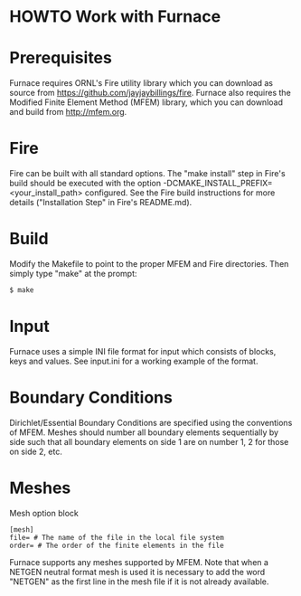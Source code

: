 HOWTO Work with Furnace
=

Prerequisites
==

Furnace requires ORNL's Fire utility library which you can download as source from https://github.com/jayjaybillings/fire. Furnace also requires the Modified Finite Element Method (MFEM) library, which you can download and build from http://mfem.org.

Fire
===

Fire can be built with all standard options. The "make install" step in Fire's build should be executed with the option -DCMAKE_INSTALL_PREFIX=<your_install_path> configured. See the Fire build instructions for more details ("Installation Step" in Fire's README.md).

Build
==

Modify the Makefile to point to the proper MFEM and Fire directories. Then simply type "make" at the prompt:

```bash
$ make
```

Input
==

Furnace uses a simple INI file format for input which consists of blocks, keys and values. See input.ini for a working example of the format.

Boundary Conditions
===

Dirichlet/Essential Boundary Conditions are specified using the conventions of MFEM. Meshes should number all boundary elements sequentially by side such that all boundary elements on side 1 are on number 1, 2 for those on side 2, etc.

Meshes
===

Mesh option block

```
[mesh]
file= # The name of the file in the local file system
order= # The order of the finite elements in the file 
```

Furnace supports any meshes supported by MFEM. Note that when a NETGEN neutral format mesh is used it is necessary to add the word "NETGEN" as the first line in the mesh file if it is not already available.